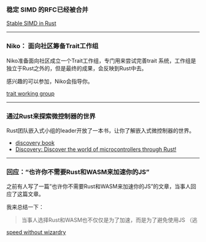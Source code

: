 ### 稳定 SIMD 的RFC已经被合并

[Stable SIMD in Rust](https://github.com/rust-lang/rfcs/pull/2325#event-1492999829)

---

### Niko： 面向社区筹备Trait工作组

Niko准备面向社区成立一个Trait工作组，专门用来尝试完善trait 系统，工作组是独立于Rust之外的，但是最终的成果，会反映到Rust中去。

感兴趣的可以参加，Niko会指导你。

[trait working group](https://internals.rust-lang.org/t/announcing-traits-working-group/6804)

---

### 通过Rust来探索微控制器的世界

Rust团队嵌入式小组的leader开放了一本书，让你了解嵌入式微控制器的世界。

- [discovery book](https://japaric.github.io/discovery/)
- [Discovery: Discover the world of microcontrollers through Rust!](https://www.reddit.com/r/rust/comments/80doqg/discovery_discover_the_world_of_microcontrollers/)

---

### 回应：“也许你不需要Rust和WASM来加速你的JS”

之前有人写了一篇”也许你不需要Rust和WASM来加速你的JS”的文章，当事人回应了这篇文章。

我来总结一下：

>当事人选择Rust和WASM也不仅仅是为了加速，而是为了避免使用JS （逃

[speed without wizardry](http://fitzgeraldnick.com/2018/02/26/speed-without-wizardry.html)
